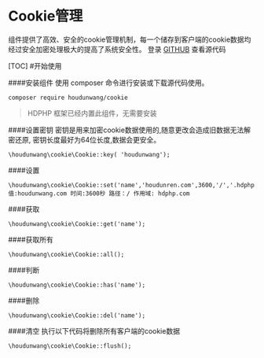# Cookie管理
组件提供了高效、安全的cookie管理机制，每一个储存到客户端的cookie数据均经过安全加密处理极大的提高了系统安全性。
登录 [GITHUB](https://github.com/houdunwang/cookie)  查看源代码

[TOC]
#开始使用

####安装组件
使用 composer 命令进行安装或下载源代码使用。

```
composer require houdunwang/cookie
```
> HDPHP 框架已经内置此组件，无需要安装

####设置密钥
密钥是用来加密cookie数据使用的,随意更改会造成旧数据无法解密还原, 密钥长度最好为64位长度,数据会更安全。
```
\houdunwang\cookie\Cookie::key( 'houdunwang');
```

####设置
```
\houdunwang\cookie\Cookie::set('name','houdunren.com',3600,'/','.hdphp.com');
值:houdunwang.com 时间:3600秒 路径：/ 作用域: hdphp.com
```

####获取
```
\houdunwang\cookie\Cookie::get('name');
```

####获取所有
```
\houdunwang\cookie\Cookie::all();
```

####判断
```
\houdunwang\cookie\Cookie::has('name');
```

####删除
```
\houdunwang\cookie\Cookie::del('name');
```

####清空
执行以下代码将删除所有客户端的cookie数据
```
\houdunwang\cookie\Cookie::flush();
```